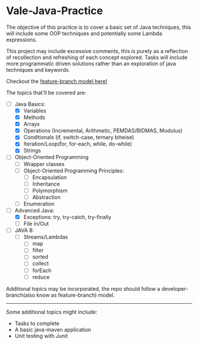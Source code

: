 # Vale-Java-Practice

The objective of this practice is to cover a basic set of Java techniques, this will include some OOP techniques and potentially some Lambda expressions.

This project may include excessive comments, this is purely as a reflection of recollection and refreshing of
each concept explored. Tasks will include more programmatic driven solutions rather than an exploration of
java techniques and keywords.

Checkout the [feature-branch model here!](https://github.com/MorickClive/Vale-JavaBasics-Practice/network)

The topics that'll be covered are:
- [ ] Java Basics:
	- [X] Variables
	- [X] Methods
	- [X] Arrays
	- [X] Operations (Incremental, Arithmetic, PEMDAS/BIDMAS, Modulus)
	- [X] Conditionals (if, switch-case, ternary bitwise)
	- [X] Iteration/Loop(for, for-each, while, do-while)
	- [X] Strings
	
- [ ] Object-Oriented Programming 
  - [ ] Wrapper classes
  - [ ] Object-Oriented Programming Principles:
     - [ ] Encapsulation
     - [ ] Inheritance
     - [ ] Polymorphism
     - [ ] Abstraction
   - [ ] Enumeration
   
- [ ] Advanced Java:
	- [X] Exceptions: try, try-catch, try-finally
	- [ ] File In/Out
	
- [ ] JAVA 8:
	- [ ] Streams/Lambdas
	  - [ ] map
	  - [ ] filter
	  - [ ] sorted
	  - [ ] collect
	  - [ ] forEach
	  - [ ] reduce

Additional topics may be incorporated, the repo should follow a developer-branch(also know as feature-branch)
   model.
   
---

Some additional topics might include:
- Tasks to complete
- A basic java-maven application
- Unit testing with Junit
